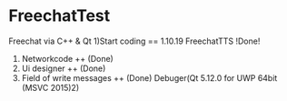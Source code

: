 # FreechatTest
Freechat via C++ & Qt 
1)Start coding == 1.10.19
FreechatTTS !Done!
1) Networkcode ++ (Done)
2) Ui designer ++ (Done)
 1) Field of write messages ++ (Done)
Debuger(Qt 5.12.0 for UWP 64bit (MSVC 2015)2)
